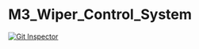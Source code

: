 # M3_Wiper_Control_System
[![Git Inspector](https://github.com/evananda222/M3_Wiper_Control_System/actions/workflows/gitinspector.yml/badge.svg)](https://github.com/evananda222/M3_Wiper_Control_System/actions/workflows/gitinspector.yml)
